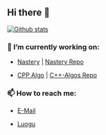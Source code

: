 ## Hi there 👋

[![Github stats](https://github-readme-stats.vercel.app/api?username=userunknownx)](https://github.com/anuraghazra/github-readme-stats)

### 🔭 I’m currently working on:

- [Nastery](https://nastery.now.sh) | [Nastery Repo](https://github.com/userunknownx/nastery)

- [CPP Algo](https://cpp.userunknown.gq) | [C++-Algos Repo](https://github.com/userunknownx/cpp-algo)

### 📫 How to reach me: 

- [E-Mail](Mailto:admin@userunknown.gq)

- [Luogu](https://www.luogu.com.cn/chat?uid=197881)


<!--
**UserUnknownX/UserUnknownX** is a ✨ _special_ ✨ repository because its `README.md` (this file) appears on your GitHub profile.

Here are some ideas to get you started:

- 🔭 I’m currently working on ...
- 🌱 I’m currently learning ...
- 👯 I’m looking to collaborate on ...
- 🤔 I’m looking for help with ...
- 💬 Ask me about ...
- 📫 How to reach me: ...
- 😄 Pronouns: ...
- ⚡ Fun fact: ...
-->

